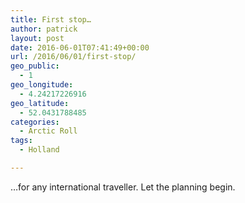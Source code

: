 ```yaml
---
title: First stop…
author: patrick
layout: post
date: 2016-06-01T07:41:49+00:00
url: /2016/06/01/first-stop/
geo_public:
  - 1
geo_longitude:
  - 4.24217226916
geo_latitude:
  - 52.0431788485
categories:
  - Arctic Roll
tags:
  - Holland

---
```

&#8230;for any international traveller. Let the planning begin.&nbsp;